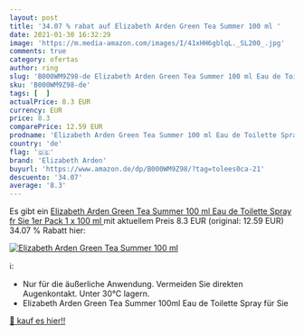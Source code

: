```yaml
---
layout: post
title: '34.07 % rabat auf Elizabeth Arden Green Tea Summer 100 ml '
date: 2021-01-30 16:32:29
image: 'https://m.media-amazon.com/images/I/41xHH6gblqL._SL200_.jpg'
comments: true
category: ofertas
author: ring
slug: 'B000WM9Z98-de Elizabeth Arden Green Tea Summer 100 ml Eau de Toilette...'
sku: 'B000WM9Z98-de'
tags: [  ]
actualPrice: 8.3 EUR
currency: EUR
price: 8.3
comparePrice: 12.59 EUR
prodname: 'Elizabeth Arden Green Tea Summer 100 ml Eau de Toilette Spray fr Sie  1er Pack  1 x 100 ml '
country: 'de'
flag: '🇩🇪'
brand: 'Elizabeth Arden'
buyurl: 'https://www.amazon.de/dp/B000WM9Z98/?tag=tolees0ca-21'
descuento: '34.07'
average: '8.3'
---
```


Es gibt ein [Elizabeth Arden Green Tea Summer 100 ml Eau de Toilette Spray fr Sie  1er Pack  1 x 100 ml ](https://www.amazon.de/dp/B000WM9Z98/?tag=tolees0ca-21) mit aktuellem Preis 8.3 EUR (original: 12.59 EUR) 34.07 % Rabatt hier:

[![Elizabeth Arden Green Tea Summer 100 ml ](https://m.media-amazon.com/images/I/41xHH6gblqL._SL200_.jpg)](https://www.amazon.de/dp/B000WM9Z98/?tag=tolees0ca-21)

ℹ️:

- Nur für die äußerliche Anwendung. Vermeiden Sie direkten Augenkontakt. Unter 30°C lagern.
- Elizabeth Arden Green Tea Summer 100ml Eau de Toilette Spray für Sie

[🛒 kauf es hier!!](https://www.amazon.de/dp/B000WM9Z98/?tag=tolees0ca-21)
